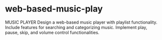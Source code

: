 # web-based-music-play
MUSIC PLAYER  Design a web-based music player with playlist functionality. Include features for searching and categorizing music. Implement play, pause, skip, and volume control functionalities.
